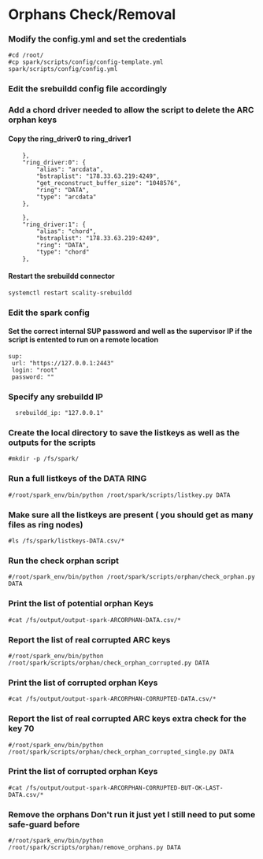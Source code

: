 # Orphans Check/Removal

### Modify the config.yml and set the credentials
```
#cd /root/
#cp spark/scripts/config/config-template.yml spark/scripts/config/config.yml
```

### Edit the srebuildd config file accordingly 
### Add a chord driver needed to allow the script to delete the ARC orphan keys
#### Copy the ring_driver0 to ring_driver1

```
    },
    "ring_driver:0": {
        "alias": "arcdata",
        "bstraplist": "178.33.63.219:4249",
        "get_reconstruct_buffer_size": "1048576",
        "ring": "DATA",
        "type": "arcdata"
    },
```
```
    },
    "ring_driver:1": {
        "alias": "chord",
        "bstraplist": "178.33.63.219:4249",
        "ring": "DATA",
        "type": "chord"
    },
```

#### Restart the srebuildd connector
```
systemctl restart scality-srebuildd
```


### Edit the spark config

#### Set the correct internal SUP password and well as the supervisor IP if the script is entented to run on a remote location
```
sup:
 url: "https://127.0.0.1:2443"
 login: "root"
 password: ""
```

### Specify any srebuildd IP
```
  srebuildd_ip: "127.0.0.1"
```

### Create the local directory to save the listkeys as well as the outputs for the scripts
```
#mkdir -p /fs/spark/
```

### Run a full listkeys of the DATA RING
```
#/root/spark_env/bin/python /root/spark/scripts/listkey.py DATA
```

### Make sure all the listkeys are present ( you should get as many files as ring nodes)
```
#ls /fs/spark/listkeys-DATA.csv/*
```


### Run the check orphan script
```
#/root/spark_env/bin/python /root/spark/scripts/orphan/check_orphan.py DATA
```

### Print the list of potential orphan Keys
```
#cat /fs/output/output-spark-ARCORPHAN-DATA.csv/*
```

### Report the list of real corrupted ARC keys
```
#/root/spark_env/bin/python /root/spark/scripts/orphan/check_orphan_corrupted.py DATA
```

### Print the list of corrupted orphan Keys
```
#cat /fs/output/output-spark-ARCORPHAN-CORRUPTED-DATA.csv/*
```


### Report the list of real corrupted ARC keys extra check for the key 70
```
#/root/spark_env/bin/python /root/spark/scripts/orphan/check_orphan_corrupted_single.py DATA
```

### Print the list of corrupted orphan Keys
```
#cat /fs/output/output-spark-ARCORPHAN-CORRUPTED-BUT-OK-LAST-DATA.csv/*
```

### Remove the orphans **Don't run it just yet I still need to put some safe-guard before**
```
#/root/spark_env/bin/python /root/spark/scripts/orphan/remove_orphans.py DATA
```


